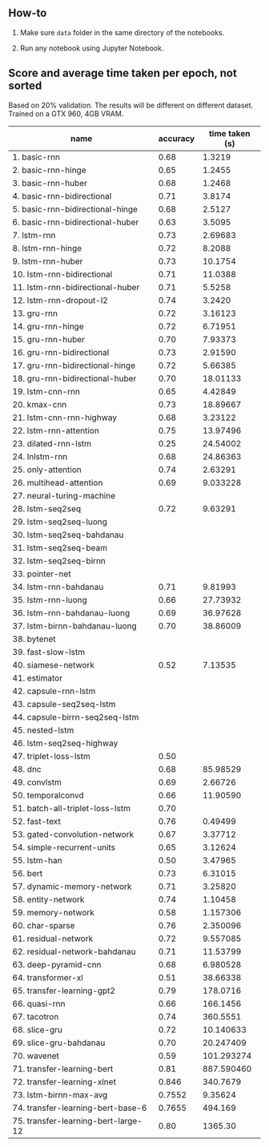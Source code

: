 ## How-to

1. Make sure `data` folder in the same directory of the notebooks.

2. Run any notebook using Jupyter Notebook.

## Score and average time taken per epoch, not sorted

Based on 20% validation. The results will be different on different dataset. Trained on a GTX 960, 4GB VRAM.

| name                                 | accuracy | time taken (s) |
|--------------------------------------|----------|----------------|
| 1. basic-rnn                         | 0.68     | 1.3219         |
| 2. basic-rnn-hinge                   | 0.65     | 1.2455         |
| 3. basic-rnn-huber                   | 0.68     | 1.2468         |
| 4. basic-rnn-bidirectional           | 0.71     | 3.8174         |
| 5. basic-rnn-bidirectional-hinge     | 0.68     | 2.5127         |
| 6. basic-rnn-bidirectional-huber     | 0.63     | 3.5095         |
| 7. lstm-rnn                          | 0.73     | 2.69683        |
| 8. lstm-rnn-hinge                    | 0.72     | 8.2088         |
| 9. lstm-rnn-huber                    | 0.73     | 10.1754        |
| 10. lstm-rnn-bidirectional           | 0.71     | 11.0388        |
| 11. lstm-rnn-bidirectional-huber     | 0.71     | 5.5258         |
| 12. lstm-rnn-dropout-l2              | 0.74     | 3.2420         |
| 13. gru-rnn                          | 0.72     | 3.16123        |
| 14. gru-rnn-hinge                    | 0.72     | 6.71951        |
| 15. gru-rnn-huber                    | 0.70     | 7.93373        |
| 16. gru-rnn-bidirectional            | 0.73     | 2.91590        |
| 17. gru-rnn-bidirectional-hinge      | 0.72     | 5.66385        |
| 18. gru-rnn-bidirectional-huber      | 0.70     | 18.01133       |
| 19. lstm-cnn-rnn                     | 0.65     | 4.42849        |
| 20. kmax-cnn                         | 0.73     | 18.89667       |
| 21. lstm-cnn-rnn-highway             | 0.68     | 3.23122        |
| 22. lstm-rnn-attention               | 0.75     | 13.97496       |
| 23. dilated-rnn-lstm                 | 0.25     | 24.54002       |
| 24. lnlstm-rnn                       | 0.68     | 24.86363       |
| 25. only-attention                   | 0.74     | 2.63291        |
| 26. multihead-attention              | 0.69     | 9.033228       |
| 27. neural-turing-machine            |          |                |
| 28. lstm-seq2seq                     | 0.72     | 9.63291        |
| 29. lstm-seq2seq-luong               |          |                |
| 30. lstm-seq2seq-bahdanau            |          |                |
| 31. lstm-seq2seq-beam                |          |                |
| 32. lstm-seq2seq-birnn               |          |                |
| 33. pointer-net                      |          |                |
| 34. lstm-rnn-bahdanau                | 0.71     | 9.81993        |
| 35. lstm-rnn-luong                   | 0.66     | 27.73932       |
| 36. lstm-rnn-bahdanau-luong          | 0.69     | 36.97628       |
| 37. lstm-birnn-bahdanau-luong        | 0.70     | 38.86009       |
| 38. bytenet                          |          |                |
| 39. fast-slow-lstm                   |          |                |
| 40. siamese-network                  | 0.52     | 7.13535        |
| 41. estimator                        |          |                |
| 42. capsule-rnn-lstm                 |          |                |
| 43. capsule-seq2seq-lstm             |          |                |
| 44. capsule-birrn-seq2seq-lstm       |          |                |
| 45. nested-lstm                      |          |                |
| 46. lstm-seq2seq-highway             |          |                |
| 47. triplet-loss-lstm                | 0.50     |                |
| 48. dnc                              | 0.68     | 85.98529       |
| 49. convlstm                         | 0.69     | 2.66726        |
| 50. temporalconvd                    | 0.66     | 11.90590       |
| 51. batch-all-triplet-loss-lstm      | 0.70     |                |
| 52. fast-text                        | 0.76     | 0.49499        |
| 53. gated-convolution-network        | 0.67     | 3.37712        |
| 54. simple-recurrent-units           | 0.65     | 3.12624        |
| 55. lstm-han                         | 0.50     | 3.47965        |
| 56. bert                             | 0.73     | 6.31015        |
| 57. dynamic-memory-network           | 0.71     | 3.25820        |
| 58. entity-network                   | 0.74     | 1.10458        |
| 59. memory-network                   | 0.58     | 1.157306       |
| 60. char-sparse                      | 0.76     | 2.350096       |
| 61. residual-network                 | 0.72     | 9.557085       |
| 62. residual-network-bahdanau        | 0.71     | 11.53799       |
| 63. deep-pyramid-cnn                 | 0.68     | 6.980528       |
| 64. transformer-xl                   | 0.51     | 38.66338       |
| 65. transfer-learning-gpt2           | 0.79     | 178.0716       |
| 66. quasi-rnn                        | 0.66     | 166.1456       |
| 67. tacotron                         | 0.74     | 360.5551       |
| 68. slice-gru                        | 0.72     | 10.140633      |
| 69. slice-gru-bahdanau               | 0.70     | 20.247409      |
| 70. wavenet                          | 0.59     | 101.293274     |
| 71. transfer-learning-bert           | 0.81     | 887.590460     |
| 72. transfer-learning-xlnet          | 0.846    | 340.7679       |
| 73. lstm-birnn-max-avg               | 0.7552   | 9.35624        |
| 74. transfer-learning-bert-base-6    | 0.7655   | 494.169        |
| 75. transfer-learning-bert-large-12  | 0.80     | 1365.30        |
